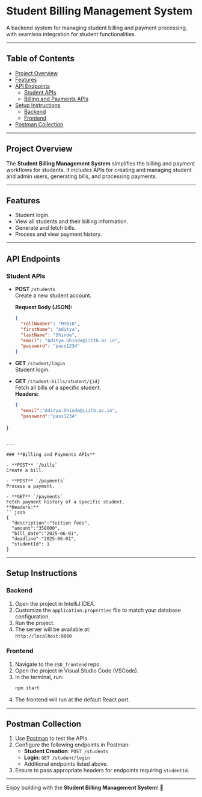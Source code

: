 
# **Student Billing Management System**

A backend system for managing student billing and payment processing, with seamless integration for student functionalities.

---

## **Table of Contents**

- [Project Overview](#project-overview)  
- [Features](#features)  
- [API Endpoints](#api-endpoints)  
  - [Student APIs](#student-apis)  
  - [Billing and Payments APIs](#billing-and-payments-apis)  
- [Setup Instructions](#setup-instructions)  
  - [Backend](#backend)  
  - [Frontend](#frontend)  
- [Postman Collection](#postman-collection)  

---

## **Project Overview**

The **Student Billing Management System** simplifies the billing and payment workflows for students. It includes APIs for creating and managing student and admin users, generating bills, and processing payments.

---

## **Features**
 
- Student login.  
- View all students and their billing information.  
- Generate and fetch bills.  
- Process and view payment history.  

---

## **API Endpoints**

### **Student APIs**

- **POST** `/students`  
  Create a new student account.  

  **Request Body (JSON):**
  ```json
  {
    "rollNumber": "MT010",
    "firstName": "Aditya",
    "lastName": "Shinde",
    "email": "Aditya.Shinde@iiitb.ac.in",
    "password": "pass1234"
  }
  ```

- **GET** `/student/login`  
  Student login.  

- **GET** `/student-bills/student/{id}`  
  Fetch all bills of a specific student.  
  **Headers:**  
  ```json
  {
    "email":"Aditya.Shinde@iiitb.ac.in",
    "password":"pass1234"
}
  ```

---

### **Billing and Payments APIs**

- **POST** `/bills`  
  Create a bill.

- **POST** `/payments`  
  Process a payment.  

- **GET** `/payments`  
  Fetch payment history of a specific student.  
  **Headers:**  
  ```json
  {
    "description":"tuition fees",
    "amount":"358000",
    "bill_date":"2025-06-01",
    "deadline":"2025-06-01",
    "studentId": 1
}
  ```

---

## **Setup Instructions**

### **Backend**

1. Open the project in IntelliJ IDEA.  
2. Customize the `application.properties` file to match your database configuration.  
3. Run the project.  
4. The server will be available at:  
   `http://localhost:8080`

### **Frontend**

1. Navigate to the `ESD_frontend` repo.  
2. Open the project in Visual Studio Code (VSCode).  
3. In the terminal, run:  
   ```bash
   npm start
   ```
4. The frontend will run at the default React port.

---

## **Postman Collection**

1. Use [Postman](https://www.postman.com/) to test the APIs.  
2. Configure the following endpoints in Postman:  
   - **Student Creation**: `POST /students`  
   - **Login**: `GET /student/login`
   - Additional endpoints listed above.  
3. Ensure to pass appropriate headers for endpoints requiring `studentId`.  

---

Enjoy building with the **Student Billing Management System**! 🚀

